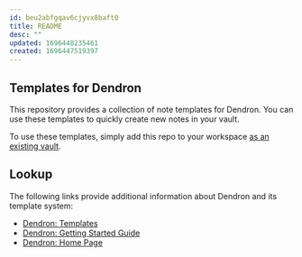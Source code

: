 ```yaml
---
id: beu2abfgqav6cjyvx8baft0
title: README
desc: ""
updated: 1696448235461
created: 1696447519397
---
```


## Templates for Dendron

This repository provides a collection of note templates for Dendron. You can use these templates to quickly create new notes in your vault.

To use these templates, simply add this repo to your workspace [as an existing vault](https://wiki.dendron.so/notes/6682fca0-65ed-402c-8634-94cd51463cc4/#remote-vault).

## Lookup

The following links provide additional information about Dendron and its template system:

- [Dendron: Templates](https://wiki.dendron.so/notes/861cbdf8-102e-4633-9933-1f3d74df53d2/)
- [Dendron: Getting Started Guide](https://link.dendron.so/6b25)
- [Dendron: Home Page](https://wiki.dendron.so/)

